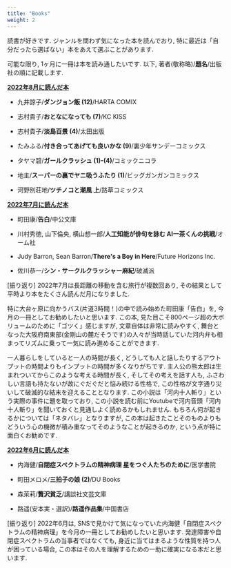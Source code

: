 ```yaml
---
title: "Books"
weight: 2
---
```


読書が好きです. ジャンルを問わず気になった本を読んでおり, 特に最近は「自分だったら選ばない」本をあえて選ぶことがあります.

可能な限り, 1ヶ月に一冊は本を読み通したいです. 以下, 著者(敬称略)/**題名**/出版社の順に記載します.

<!--more-->

<u>**2022年8月に読んだ本**</u>

* 九井諒子/**ダンジョン飯 (12)**/HARTA COMIX

* 志村貴子/**おとなになっても (7)**/KC KISS

* 志村貴子/**淡島百景 (4)**/太田出版

* たみふる/**付き合ってあげても良いかな (9)**/裏少年サンデーコミックス

* タヤマ碧/**ガールクラッシュ (1)-(4)**/コミックニコラ

* 地主/**スーパーの裏でヤニ吸うふたり (1)**/ビッグガンガンコミックス

* 河野別荘地/**ツチノコと潮風 上**/路草コミックス


<u>**2022年7月に読んだ本**</u>

* 町田康/**告白**/中公文庫

* 川村秀徳, 山下倫央, 横山想一郎/**人工知能が俳句を詠む AI一茶くんの挑戦**/オーム社

* Judy Barron, Sean Barron/**There's a Boy in Here**/Future Horizons Inc.

* 佐川恭一/**シン・サークルクラッシャー麻紀**/破滅派

[振り返り] 2022年7月は長距離の移動を含む旅行が複数回あり, その結果として平時より本をたくさん読んだ月になりました.

特に大台ヶ原に向かうバス(片道3時間！)の中で読み始めた町田康「告白」を, 今月の一冊としてお勧めしたいと思います. この本, 見た目こそ800ページ超の大ボリュームのために「ゴツく」感じますが, 文章自体は非常に読みやすく, 舞台となった大阪府南東部(金剛山の麓だそうです)の人々が当時話していた河内弁も相まってリズムに乗って一気に読み進めることができます.

一人暮らしをしていると一人の時間が長く, どうしても人と話したりするアウトプットの時間よりもインプットの時間が多くなりがちです. 主人公の熊太郎は生まれついてからこのような考える時間が長く, そしてその考えを話す人も, ふさわしい言語も持たないが故にぐだぐだと悩み続ける性格で, この性格が文字通り災いして破滅的な結末を迎えることとなります. この小説は「河内十人斬り」という実際の事件に題を取っており, この小説を読む前にYoutubeで河内音頭「河内十人斬り」を聞いておくと見通しよく読めるかもしれません. もちろん何が起きるかについては「ネタバレ」となりますが, この本は起きたことそのものよりもどういう心の機微が積み重なってそのようなことが起きるのか, という点が特に面白くお勧めです.

<u>**2022年6月に読んだ本**</u>

* 内海健/**自閉症スペクトラムの精神病理 星をつぐ人たちのために**/医学書院

* 町田メロメ/**三拍子の娘 (2)**/DU Books

* 森茉莉/**贅沢貧乏**/講談社文芸文庫

* 路遥(安本実・選訳)/**路遥作品集**/中国書店

[振り返り] 2022年6月は, SNSで見かけて気になっていた内海健「自閉症スペクトラムの精神病理」を今月の一冊としてお勧めしたいと思います. 発達障害や自閉症スペクトラムの当事者ではなくても, 身近に当てはまるような性質を持つ人が困っている場合, この本はその人を理解するための一助に確実になる本だと思います.
